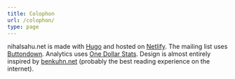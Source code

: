 ```yaml
---
title: Colophon
url: /colophon/
type: page
---
```


nihalsahu.net is made with [Hugo](https://gohugo.io/) and hosted on [Netlify](https://www.netlify.com/). The mailing list uses [Buttondown](https://buttondown.com). Analytics uses [One Dollar Stats](https://onedollarstats.com/analytics). Design is almost entirely inspired by [benkuhn.net](https://benkuhn.net) (probably the best reading experience on the internet). 